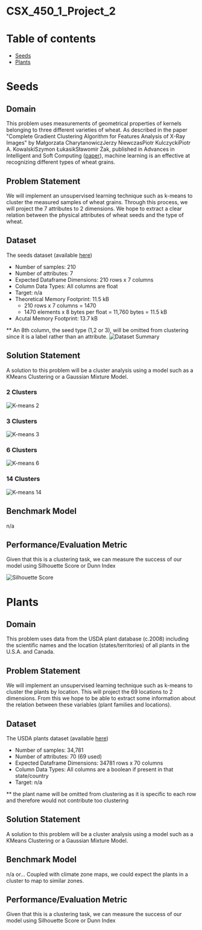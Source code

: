 # CSX_450_1_Project_2

Table of contents
=================
  
  * [Seeds](#seeds)
  * [Plants](#plants)


Seeds
=====

## Domain

This problem uses measurements of geometrical properties of kernels belonging to three different varieties of wheat. As described in the paper "Complete Gradient Clustering Algorithm for Features Analysis of X-Ray Images" by Małgorzata CharytanowiczJerzy NiewczasPiotr KulczyckiPiotr A. KowalskiSzymon ŁukasikSławomir Żak, published in  Advances in Intelligent and Soft Computing ([paper](https://link.springer.com/chapter/10.1007/978-3-642-13105-9_2)), machine learning is an effective at recognizing different types of wheat grains.


## Problem Statement

We will implement an unsupervised learning technique such as k-means to cluster the measured samples of wheat grains. Through this process, we will project the 7 attributes to 2 dimensions. We hope to extract a clear relation between the physical attributes of wheat seeds and the type of wheat.


## Dataset

The seeds dataset (available [here](http://archive.ics.uci.edu/ml/datasets/seeds/))

- Number of samples: 210 
- Number of attributes: 7
- Expected Dataframe Dimensions: 210 rows x 7 columns
- Column Data Types: All columns are float
- Target: n/a
- Theoretical Memory Footprint: 11.5 kB
   - 210 rows x 7 columns = 1470
   - 1470 elements x 8 bytes per float = 11,760 bytes = 11.5 kB
- Acutal Memory Footprint: 13.7 kB

** An 8th column, the seed type (1,2 or 3), will be omitted from clustering since it is a label rather than an attribute.
![Dataset Summary](images/seeds-dataset-summary.png "R dataset summary")



## Solution Statement

A solution to this problem will be a cluster analysis using a model such as a KMeans Clustering or a Gaussian Mixture Model. 

### 2 Clusters
![K-means 2](images/seeds-2-clusters.png "K-means of 2 clusters")
### 3 Clusters
![K-means 3](images/seeds-3-clusters.png "K-means of 3 clusters")
### 6 Clusters
![K-means 6](images/seeds-6-clusters.png "K-means of 6 clusters")
### 14 Clusters
![K-means 14](images/seeds-14-clusters.png "K-means of 14 clusters")


## Benchmark Model

n/a


## Performance/Evaluation Metric

Given that this is a clustering task, we can measure the success of our model using Silhouette Score or Dunn Index

![Silhouette Score](images/seeds-silhouette.png "Silhouette scores for K-means clusters")






# Plants

## Domain

This problem uses data from the USDA plant database (c.2008) including the scientific names and the location (states/territories) of all plants in the U.S.A. and Canada.

## Problem Statement

We will implement an unsupervised learning technique such as k-means to cluster the plants by location. This will project the 69 locations to 2 dimensions. From this we hope to be able to extract some information about the relation between these variables (plant families and locations). 


## Dataset

The USDA plants dataset (available [here](https://archive.ics.uci.edu/ml/machine-learning-databases/plants/))

- Number of samples: 34,781 
- Number of attributes: 70 (69 used)
- Expected Dataframe Dimensions: 34781 rows x 70 columns
- Column Data Types: All columns are a boolean if present in that state/country
- Target: n/a

** the plant name will be omitted from clustering as it is specific to each row and therefore would not contribute too clustering


## Solution Statement

A solution to this problem will be a cluster analysis using a model such as a KMeans Clustering or a Gaussian Mixture Model. 


## Benchmark Model

n/a 
or...
Coupled with climate zone maps, we could expect the plants in a cluster to map to similar zones.


## Performance/Evaluation Metric

Given that this is a clustering task, we can measure the success of our model using Silhouette Score or Dunn Index

